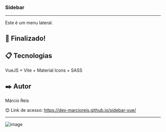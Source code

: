 ### Sidebar

---

Este é um menu lateral.

## 🚀 Finalizado!

## 📋 Tecnologias
VueJS + Vite + Material Icons + SASS

## ✒️ Autor
Márcio Reis

😊 Link de acesso: https://dev-marcioreis.github.io/sidebar-vue/

---
![image](https://github.com/dev-marcioreis/sidebar-vue/assets/122680054/00d8fa77-7e83-4462-8132-3da668ea906f)
